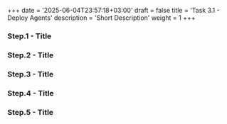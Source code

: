 +++
date = '2025-06-04T23:57:18+03:00'
draft = false
title = 'Task 3.1 - Deploy Agents'
description = 'Short Description'
weight = 1
+++

### Step.1 - Title

### Step.2 - Title

### Step.3 - Title

### Step.4 - Title

### Step.5 - Title
